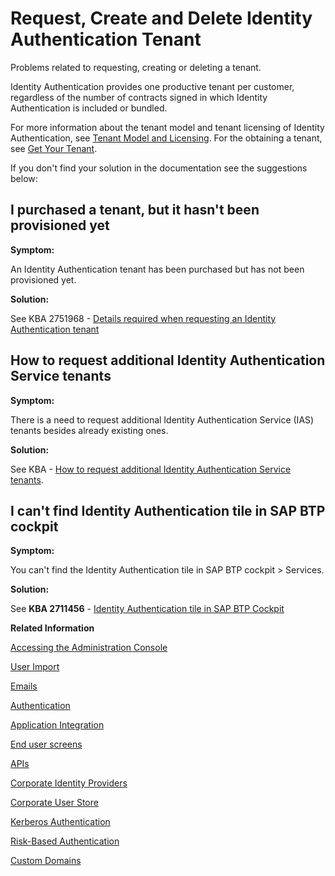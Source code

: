 <!-- loiob4426586376d4b869e206373840ee450 -->

# Request, Create and Delete Identity Authentication Tenant

Problems related to requesting, creating or deleting a tenant.

Identity Authentication provides one productive tenant per customer, regardless of the number of contracts signed in which Identity Authentication is included or bundled.

For more information about the tenant model and tenant licensing of Identity Authentication, see [Tenant Model and Licensing](https://help.sap.com/viewer/6d6d63354d1242d185ab4830fc04feb1/Cloud/en-US/93160ebd2dcb40e98aadcbb9a970f2b9.html). For the obtaining a tenant, see [Get Your Tenant](../get-your-tenant-460766b.md).

If you don't find your solution in the documentation see the suggestions below:



<a name="loiob4426586376d4b869e206373840ee450__section_kls_mky_32c"/>

## I purchased a tenant, but it hasn't been provisioned yet

**Symptom:**

An Identity Authentication tenant has been purchased but has not been provisioned yet.

**Solution:**

See KBA 2751968 - [Details required when requesting an Identity Authentication tenant](https://launchpad.support.sap.com/#/notes/2751968)



<a name="loiob4426586376d4b869e206373840ee450__section_oyl_dky_32c"/>

## How to request additional Identity Authentication Service tenants

**Symptom:**

There is a need to request additional Identity Authentication Service \(IAS\) tenants besides already existing ones.

**Solution:**

See KBA - [How to request additional Identity Authentication Service tenants](https://launchpad.support.sap.com/#/notes/2717185).



<a name="loiob4426586376d4b869e206373840ee450__section_cmf_xky_32c"/>

## I can't find Identity Authentication tile in SAP BTP cockpit

**Symptom:**

You can't find the Identity Authentication tile in SAP BTP cockpit \> Services.

**Solution:**

See **KBA 2711456** - [Identity Authentication tile in SAP BTP Cockpit](https://launchpad.support.sap.com/#/notes/2654164)

**Related Information**  


[Accessing the Administration Console](accessing-the-administration-console-6187940.md "Problems with the signing in to the administration console for SAP Cloud Identity Services.")

[User Import](user-import-6a46913.md "Problems with the user import in the administration console for SAP Cloud Identity Services.")

[Emails](emails-7bde0d5.md "Problems with emails sent for the different application processes.")

[Authentication](authentication-84f28fb.md "Problems with the authentication of the end user and administrator.")

[Application Integration](application-integration-8acf508.md "Problems that different applications integrated with Cloud Identity Services might face.")

[End user screens](end-user-screens-a3864b5.md "Problems that you might face when working with the end user screen.")

[APIs](apis-29ffc6b.md "Problems that you might face when using the REST APIs of Cloud Identity Services.")

[Corporate Identity Providers](corporate-identity-providers-16ab7db.md "")

[Corporate User Store](corporate-user-store-3ade241.md "")

[Kerberos Authentication](kerberos-authentication-4bb4b24.md "")

[Risk-Based Authentication](risk-based-authentication-bc7de4d.md "")

[Custom Domains](custom-domains-7cb2ea5.md "")

